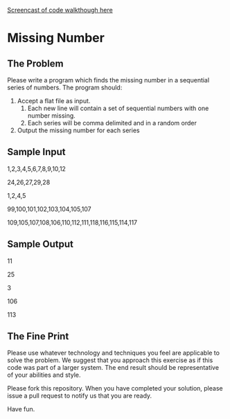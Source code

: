[Screencast of code walkthough here](http://youtu.be/PfBjI30KXa8)

Missing Number
==============

The Problem
-----------
Please write a program which finds the missing number in a sequential series of numbers. The program should: 

1. Accept a flat file as input.
	1. Each new line will contain a set of sequential numbers with one number missing. 
	2. Each series will be comma delimited and in a random order
2. Output the missing number for each series

Sample Input
------------
1,2,3,4,5,6,7,8,9,10,12

24,26,27,29,28

1,2,4,5

99,100,101,102,103,104,105,107

109,105,107,108,106,110,112,111,118,116,115,114,117

Sample Output
-------------
11

25

3

106

113

The Fine Print
--------------
Please use whatever technology and techniques you feel are applicable to solve the problem. We suggest that you approach this exercise as if this code was part of a larger system. The end result should be representative of your abilities and style.

Please fork this repository. When you have completed your solution, please issue a pull request to notify us that you are ready.

Have fun.
